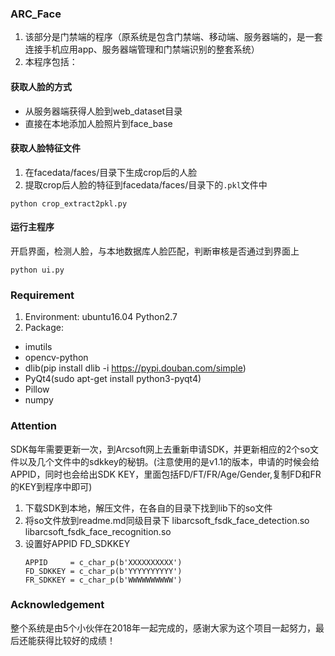 ### ARC_Face
1. 该部分是门禁端的程序（原系统是包含门禁端、移动端、服务器端的，是一套连接手机应用app、服务器端管理和门禁端识别的整套系统）
2. 本程序包括：
#### 获取人脸的方式
- 从服务器端获得人脸到web_dataset目录
- 直接在本地添加人脸照片到face_base
#### 获取人脸特征文件
1. 在facedata/faces/目录下生成crop后的人脸
2. 提取crop后人脸的特征到facedata/faces/目录下的`.pkl`文件中
```
python crop_extract2pkl.py
```
#### 运行主程序
开启界面，检测人脸，与本地数据库人脸匹配，判断审核是否通过到界面上
```
python ui.py
```

### Requirement
1. Environment: ubuntu16.04 Python2.7
2. Package:
- imutils
- opencv-python
- dlib(pip install dlib -i https://pypi.douban.com/simple)
- PyQt4(sudo apt-get install python3-pyqt4)
- Pillow
- numpy
### Attention
SDK每年需要更新一次，到Arcsoft网上去重新申请SDK，并更新相应的2个so文件以及几个文件中的sdkkey的秘钥。(注意使用的是v1.1的版本，申请的时候会给
APPID，同时也会给出SDK KEY，里面包括FD/FT/FR/Age/Gender,复制FD和FR的KEY到程序中即可)
1. 下载SDK到本地，解压文件，在各自的目录下找到lib下的so文件
2. 将so文件放到readme.md同级目录下
    libarcsoft_fsdk_face_detection.so 
    libarcsoft_fsdk_face_recognition.so
3. 设置好APPID FD_SDKKEY
    ```
    APPID     = c_char_p(b'XXXXXXXXXX')
    FD_SDKKEY = c_char_p(b'YYYYYYYYYY')
    FR_SDKKEY = c_char_p(b'WWWWWWWWWW')
    ```
### Acknowledgement
整个系统是由5个小伙伴在2018年一起完成的，感谢大家为这个项目一起努力，最后还能获得比较好的成绩！
